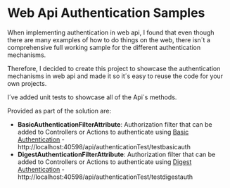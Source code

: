 Web Api Authentication Samples
===================


When implementing authentication in web api, I found that even though there are many examples of how to do things on the web, there isn´t a comprehensive full working sample for the different authentication mechanisms.

Therefore, I decided to create this project to showcase the authentication mechanisms in web api and made it so it´s easy to reuse the code for your own projects.


I´ve added unit tests to showcase all of the Api´s methods.


Provided as part of the solution are:

 - **BasicAuthenticationFilterAttribute**: Authorization filter that can be added to Controllers or Actions to authenticate using [Basic Authentication](https://en.wikipedia.org/wiki/Basic_access_authentication) - http://localhost:40598/api/authenticationTest/testbasicauth
 - **DigestAuthenticationFilterAttribute**: Authorization filter that can be added to Controllers or Actions to authenticate using [Digest Authentication](https://en.wikipedia.org/wiki/Digest_access_authentication) - http://localhost:40598/api/authenticationTest/testdigestauth

